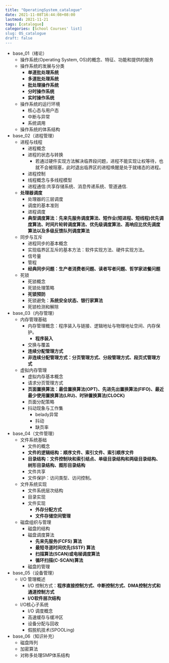 ```yaml
---
title: "OperatingSystem_catalogue"
date: 2021-11-08T16:44:08+08:00
lastmod: 2021-11-21
tags: [catalogue]
categories: [School Courses' list]
slug: OS_catalogue
draft: false
---
```

- base_01（绪论）
    - 操作系统(Operating System, OS)的概念、特征、功能和提供的服务
    - 操作系统的发展与分类
        - **单道批处理系统**
        - **多道批处理系统**
        - **批处理操作系统**
        - **分时操作系统**
        - **实时操作系统**
    - 操作系统的运行环境
        - 核心态与用户态
        - 中断与异常
        - 系统调用
    - 操作系统的体系结构
- base_02（进程管理）
    - 进程与线程
        - 进程概念
        - 进程的状态与转换
            - 若通过硬件实现方法解决临界段问题，进程不能实现让权等待，也就不会被阻塞，此时退出临界区的进程唤醒是处于就绪态的进程。
        - 进程控制
        - 线程概念与多线程模型
        - 进程通信:共享存储系统、消息传递系统、管道通信.
    - **处理器调度**
        - 处理器的三层调度
        - 调度的基本准则
        - 进程调度
        - **典型调度算法：先来先服务调度算法、短作业(短进程、短线程)优先调度算法、时间片轮转调度算法、优先级调度算法、高响应比优先调度算法以及多级反馈队列调度算法**
    - 同步与互斥
        - 进程同步的基本概念
        - 实现临界区互斥的基本方法：软件实现方法、硬件实现方法。
        - 信号量
        - 管程
        - **经典同步问题：生产者消费者问题、读者写者问题、哲学家进餐问题**
    - 死锁
        - 死锁概念
        - 死锁处理策略
        - **死锁预防**
        - 死锁避免：**系统安全状态、银行家算法**
        - 死锁检测和解除
- base_03（内存管理）
    - 内存管理基础
        - 内存管理概念：程序装入与链接、逻辑地址与物理地址空间、内存保护。
            - **程序装入**
        - 交换与覆盖
        - **连续分配管理方式**
        - **非连续分配管理方式：分页管理方式、分段管理方式、段页式管理方式**
    - 虚拟内存管理
        - 虚拟内存基本概念
        - 请求分页管理方式
        - **页面置换算法：最佳置换算法(OPT)、先进先出置换算法(FIFO)、最近最少使用置换算法(LRU)、时钟置换算法(CLOCK)**
        - 页面分配策略
        - 抖动现象与工作集
            - belady异常
            - 抖动
            - 缺页率
- base_04（文件管理）
    - 文件系统基础
        - 文件的概念
        - **文件的逻辑结构：顺序文件、索引文件、索引顺序文件**
        - **目录结构：文件控制块和索引结点、单级目录结构和两级目录结构、树形目录结构、图形目录结构**
        - 文件共享
        - 文件保护：访问类型、访问控制。
    - 文件系统实现
        - 文件系统层次结构
        - 目录实现
        - 文件实现
            - **外存分配方式**
            - **文件存储空间管理**
    - 磁盘组织与管理
        - 磁盘的结构
        - 磁盘调度算法
            - **先来先服务(FCFS) 算法**
            - **最短寻道时间优先(SSTF) 算法**
            - **扫描算法(SCAN)或电梯调度算法**
            - **循环扫描(C-SCAN)算法**  
        - 磁盘的管理
- base_05（设备管理）
    - I/O 管理概述
        - I/O 控制方式：**程序直接控制方式、中断控制方式、DMA控制方式和通道控制方式**
        - **I/O软件层次结构**
    - I/O核心子系统
        - I/O 调度概念
        - 高速缓存与缓冲区
        - 设备分配与回收
        - 假脱机技术(SPOOLing)
- base_06（知识补充）
    - 磁盘阵列
    - 加密算法
    - 对称多处理SMP体系结构





